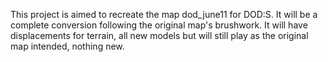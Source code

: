 This project is aimed to recreate the map dod\_june11 for DOD:S.  It will be a complete conversion following the original map's brushwork.  It will have displacements for terrain, all new models but will still play as the original map intended, nothing new.